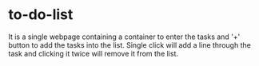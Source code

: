 # to-do-list
It is a single webpage containing a container to enter the tasks and '+' button to add the tasks into the list.
Single click will add a line through the task and clicking it twice will remove it from the list.
